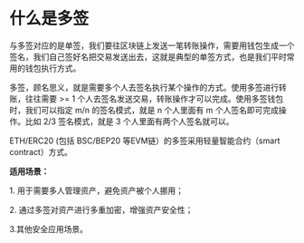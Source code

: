 # 什么是多签

与多签对应的是单签，我们要往区块链上发送一笔转账操作，需要用钱包生成一个签名，我们自己签好名把交易发送出去，这就是典型的单签方式，也是我们平时常用的钱包执行方式。

多签，顾名思义，就是需要多个人去签名执行某个操作的方式。使用多签进行转账，往往需要 >= 1 个人去签名发送交易，转账操作才可以完成。使用多签钱包时，我们可以指定 m/n 的签名模式，就是 n 个人里面有 m 个人签名即可完成操作。比如 2/3 签名模式，就是 3 个人里面有两个人签名就可以。

ETH/ERC20 (包括 BSC/BEP20 等EVM链）的多签采用轻量智能合约（smart contract）方式。

**适用场景：**&#x20;

1\. 用于需要多人管理资产，避免资产被个人挪用；&#x20;

2\. 通过多签对资产进行多重加密，增强资产安全性；

3.其他安全应用场景。
